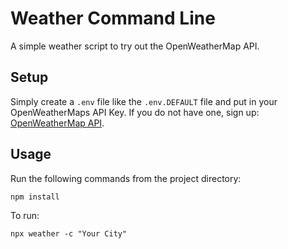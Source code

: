# Weather Command Line

A simple weather script to try out the OpenWeatherMap API.

## Setup

Simply create a `.env` file like the `.env.DEFAULT` file and put in your OpenWeatherMaps API Key. If you do not
have one, sign up: [OpenWeatherMap API](https://openweathermap.org/api).

## Usage

Run the following commands from the project directory:

```
npm install
```

To run:
```
npx weather -c "Your City"
```
